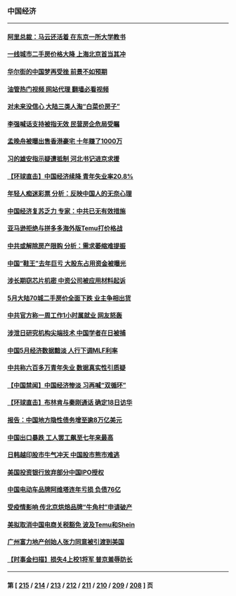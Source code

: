 ### 中国经济
---
#### [阿里总裁：马云还活着 在东京一所大学教书](../../pages/ncid283/n14017636.md?06170845) 
#### [一线城市二手房价格大降 上海北京首当其冲](../../pages/ncid283/n14017349.md?06170845) 
#### [华尔街的中国梦再受挫 前景不如预期](../../pages/ncid283/n14017559.md?06170845) 
#### [油管热门视频 网站代理 翻墙必看视频](http://138.2.39.72:81/youtube.html?epic-marker?06170845)
#### [对未来没信心 大陆三类人淘“白菜价房子”](../../pages/ncid283/n14017549.md?06170845) 
#### [李强喊话支持被指无效 民营房企危局受瞩](../../pages/ncid283/n14017355.md?06170845) 
#### [孟晚舟被曝出售香港豪宅 十年赚了1000万](../../pages/ncid283/n14017411.md?06170845) 
#### [习的雄安指示疑遭抵制 河北书记进京求援](../../pages/ncid283/n14017212.md?06170845) 
#### [【环球直击】中国经济续降 青年失业率20.8%](../../pages/ncid283/n14017323.md?06170845) 
#### [年轻人痴迷彩票 分析：反映中国人的无奈心理](../../pages/ncid283/n14017234.md?06170845) 
#### [中国经济复苏乏力 专家：中共已无有效措施](../../pages/ncid283/n14016802.md?06170845) 
#### [亚马逊拒绝与拼多多海外版Temu打价格战](../../pages/ncid283/n14017047.md?06170845) 
#### [中共或解除房产限购 分析：需求萎缩难提振](../../pages/ncid283/n14017081.md?06170845) 
#### [中国“鞋王”去年巨亏 大股东占用资金被曝光](../../pages/ncid283/n14016971.md?06170845) 
#### [涉长期窃芯片机密 中资公司被应用材料起诉](../../pages/ncid283/n14016854.md?06170845) 
#### [5月大陆70城二手房价全面下跌 业主争相出货](../../pages/ncid283/n14016555.md?06170845) 
#### [中共官方称一周工作1小时属就业 网友怒轰](../../pages/ncid283/n14016683.md?06170845) 
#### [涉泄日研究机构尖端技术 中国学者在日被捕](../../pages/ncid283/n14016673.md?06170845) 
#### [中国5月经济数据黯淡 人行下调MLF利率](../../pages/ncid283/n14016538.md?06170845) 
#### [中共称六百多万青年失业 数据真实性引质疑](../../pages/ncid283/n14016491.md?06170845) 
#### [【中国禁闻】中国经济惨淡 习再喊“双循环”](../../pages/ncid283/n14016225.md?06170845) 
#### [【环球直击】布林肯与秦刚通话 确定18日访华](../../pages/ncid283/n14016228.md?06170845) 
#### [报告：中国地方隐性债务增至逾8万亿美元](../../pages/ncid283/n14016470.md?06170845) 
#### [中国出口暴跌 工人罢工飙至七年来最高](../../pages/ncid283/n14016379.md?06170845) 
#### [日韩越印股市牛气冲天 中国股市熊市难逃](../../pages/ncid283/n14016452.md?06170845) 
#### [美国投资银行放弃部分中国IPO授权](../../pages/ncid283/n14016285.md?06170845) 
#### [中国电动车品牌阿维塔连年亏损 负债76亿](../../pages/ncid283/n14016277.md?06170845) 
#### [受疫情影响 传北京烘焙品牌“牛角村”申请破产](../../pages/ncid283/n14016256.md?06170845) 
#### [美拟取消中国电商关税豁免 波及Temu和Shein](../../pages/ncid283/n14016163.md?06170845) 
#### [广州富力地产创始人张力同意被引渡到美国](../../pages/ncid283/n14016177.md?06170845) 
#### [【时事金扫描】损失4上校1将军 普京羞辱防长](../../pages/ncid283/n14016107.md?06170845) 

---
#### 第 [ [215](./215.md?06170845) / [214](./214.md?06170845) / [213](./213.md?06170845) / [212](./212.md?06170845) / [211](./211.md?06170845) / [210](./210.md?06170845) / [209](./209.md?06170845) / [208](./208.md?06170845) ] 页
